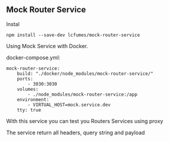 ## Mock Router Service ##

Instal
```
npm install --save-dev lcfumes/mock-router-service
```

Using Mock Service with Docker.

docker-compose.yml:

```
mock-router-service:
    build: "./docker/node_modules/mock-router-service/"
    ports:
        - 3030:3030
    volumes:
        - ./node_modules/mock-router-service:/app
    environment:
        - VIRTUAL_HOST=mock.service.dev
    tty: true
```

With this service you can test you Routers Services using proxy

The service return all headers, query string and payload
